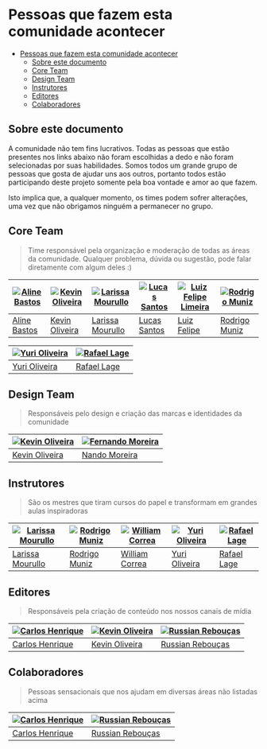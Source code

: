 # Pessoas que fazem esta comunidade acontecer

<!-- TOC -->

- [Pessoas que fazem esta comunidade acontecer](#pessoas-que-fazem-esta-comunidade-acontecer)
  - [Sobre este documento](#sobre-este-documento)
  - [Core Team](#core-team)
  - [Design Team](#design-team)
  - [Instrutores](#instrutores)
  - [Editores](#editores)
  - [Colaboradores](#colaboradores)

<!-- /TOC -->

## Sobre este documento

A comunidade não tem fins lucrativos. Todas as pessoas que estão presentes nos links abaixo não foram escolhidas a dedo e não foram selecionadas por suas habilidades. Somos todos um grande grupo de pessoas que gosta de ajudar uns aos outros, portanto todos estão participando deste projeto somente pela boa vontade e amor ao que fazem.

Isto implica que, a qualquer momento, os times podem sofrer alterações, uma vez que não obrigamos ninguém a permanecer no grupo.

## Core Team

> Time responsável pela organização e moderação de todas as áreas da comunidade. Qualquer problema, dúvida ou sugestão, pode falar diretamente com algum deles :)

[![Aline Bastos](https://github.com/alinebastos.png?size=100)](colaboradores/alinebastos.md) | [![Kevin Oliveira](https://github.com/kvnol.png?size=100)](colaboradores/kvnol.md) | [![Larissa Mourullo](https://github.com/larismourullo.png?size=100)](colaboradores/larismourullo.md) | [![Lucas Santos](https://github.com/khaosdoctor.png?size=100)](colaboradores/khaosdoctor.md) | [![Luiz Felipe Limeira](https://github.com/lflimeira.png?size=100)](colaboradores/lflimeira.md) | [![Rodrigo Muniz](https://github.com/muniz95.png?size=100)](colaboradores/muniz95.md) |
--- | --- | --- | --- | --- | --- |
[Aline Bastos](https://github.com/alinebastos) | [Kevin Oliveira](https://github.com/kvnol) | [Larissa Mourullo](https://github.com/larismourullo) | [Lucas Santos](https://github.com/khaosdoctor) | [Luiz Felipe](https://github.com/lflimeira) | [Rodrigo Muniz](https://github.com/muniz95) | 

 [![Yuri Oliveira](https://github.com/yuriploc.png?size=100)](colaboradores/yuriploc.md) | [![Rafael Lage](https://github.com/rlage.png?size=100)](colaboradores/rlage.md)|
 --- | --- |
 [Yuri Oliveira](https://github.com/yuriploc) | [Rafael Lage](https://github.com/rlage)|

## Design Team

> Responsáveis pelo design e criação das marcas e identidades da comunidade

[![Kevin Oliveira](https://github.com/kvnol.png?size=100)](colaboradores/kvnol.md) | [![Fernando Moreira](https://github.com/nandomoreirame.png?size=100)](colaboradores/nandomoreirame.md) |
--- | --- |
[Kevin Oliveira](https://github.com/kvnol) | [Nando Moreira](https://github.com/nandomoreirame) |

## Instrutores

> São os mestres que tiram cursos do papel e transformam em grandes aulas inspiradoras

[![Larissa Mourullo](https://github.com/larismourullo.png?size=100)](colaboradores/larismourullo.md) | [![Rodrigo Muniz](https://github.com/muniz95.png?size=100)](colaboradores/muniz95.md) | [![William Correa](https://github.com/wilcorrea.png?size=100)](colaboradores/wilcorrea.md) | [![Yuri Oliveira](https://github.com/yuriploc.png?size=100)](colaboradores/yuriploc.md) | [![Rafael Lage](https://github.com/rlage.png?size=100)](colaboradores/rlage.md)|
--- | --- | --- | --- | --- |
[Larissa Mourullo](https://github.com/larismourullo) | [Rodrigo Muniz](https://github.com/muniz95) | [William Correa](https://github.com/wilcorrea) | [Yuri Oliveira](https://github.com/yuriploc) | [Rafael Lage](https://github.com/rlage)|

## Editores

> Responsáveis pela criação de conteúdo nos nossos canais de mídia

[![Carlos Henrique](https://github.com/carloshenriqueribeiro.png?size=100)](colaboradores/carloshenriqueribeiro.md) | [![Kevin Oliveira](https://github.com/kvnol.png?size=100)](colaboradores/kvnol.md) | [![Russian Rebouças](https://github.com/russiann.png?size=100)](colaboradores/russiann.md) | 
--- | --- | --- |
[Carlos Henrique](https://github.com/carloshenriqueribeiro) | [Kevin Oliveira](https://github.com/kvnol) | [Russian Rebouças](https://github.com/russiann) |

## Colaboradores

> Pessoas sensacionais que nos ajudam em diversas áreas não listadas acima

[![Carlos Henrique](https://github.com/carloshenriqueribeiro.png?size=100)](colaboradores/carloshenriqueribeiro.md) | [![Russian Rebouças](https://github.com/russiann.png?size=100)](colaboradores/russiann.md) | 
--- | --- |
[Carlos Henrique](https://github.com/carloshenriqueribeiro) | [Russian Rebouças](https://github.com/russiann) |
